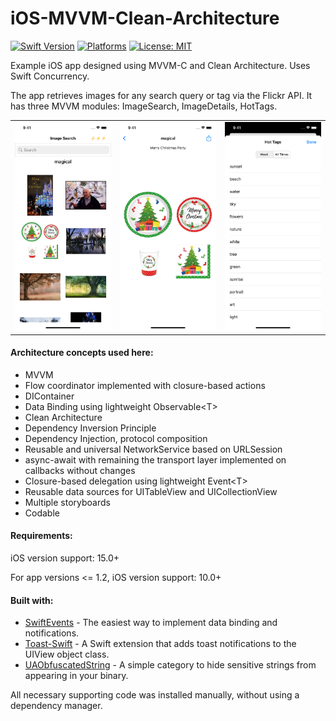# iOS-MVVM-Clean-Architecture
[![Swift Version](https://img.shields.io/badge/Swift-5-F16D39.svg?style=flat)](https://swift.org)
[![Platforms](https://img.shields.io/badge/platform-iOS-lightgrey.svg)](https://developer.apple.com/swift/)
[![License: MIT](https://img.shields.io/badge/License-MIT-yellow.svg)](https://github.com/denissimon/ImageSearch/blob/master/LICENSE)

Example iOS app designed using MVVM-C and Clean Architecture. Uses Swift Concurrency.

The app retrieves images for any search query or tag via the Flickr API. It has three MVVM modules: ImageSearch, ImageDetails, HotTags.

<table> 
  <tr>
    <td> <img src="Screenshots/1 iOS-MVVM-Clean-Architecture Screen Shot - 2023-12-17.png" width = 252px></td>
    <td> <img src="Screenshots/2 iOS-MVVM-Clean-Architecture Screen Shot - 2023-12-17.png" width = 252px></td>
    <td> <img src="Screenshots/3 iOS-MVVM-Clean-Architecture Screen Shot - 2023-12-17.png" width = 252px></td>
  </tr>
</table>

#### Architecture concepts used here:
- MVVM
- Flow coordinator implemented with closure-based actions
- DIContainer
- Data Binding using lightweight Observable\<T\>
- Clean Architecture
- Dependency Inversion Principle
- Dependency Injection, protocol composition
- Reusable and universal NetworkService based on URLSession
- async-await with remaining the transport layer implemented on callbacks without changes
- Closure-based delegation using lightweight Event\<T\>
- Reusable data sources for UITableView and UICollectionView
- Multiple storyboards
- Codable

#### Requirements:
iOS version support: 15.0+

For app versions <= 1.2, iOS version support: 10.0+

#### Built with:
- [SwiftEvents](https://github.com/denissimon/SwiftEvents) - The easiest way to implement data binding and notifications.
- [Toast-Swift](https://github.com/scalessec/Toast-Swift) - A Swift extension that adds toast notifications to the UIView object class.
- [UAObfuscatedString](https://github.com/UrbanApps/UAObfuscatedString) - A simple category to hide sensitive strings from appearing in your binary.

All necessary supporting code was installed manually, without using a dependency manager.
